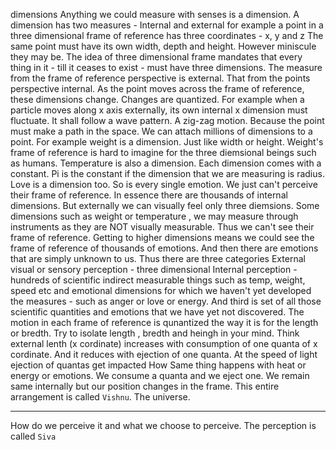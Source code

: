 dimensions
Anything we could measure with senses is a dimension.
A dimension has two measures - Internal and external
  for example a point in a three dimensional frame of reference has three coordinates - x, y and z
  The same point must have its own width, depth and height. However miniscule they may be.
  The idea of three dimensional frame mandates that every thing in it - till it ceases to exist - must have three dimensions. 
  The measure from the frame of reference perspective is external. That from the points perspective internal.
As the point moves across the frame of reference, these dimensions change. Changes are quantized.
  For example when a particle moves along x axis externally, its own internal x dimension must fluctuate. It shall follow a wave pattern. A zig-zag motion. Because the point must make a path in the space.
We can attach millions of dimensions to a point. 
  For example weight is a dimension. Just like width or height. 
  Weight's frame of reference is hard to imagine for the three diemsional beings such as humans.
  Temperature is also a dimension. 
  Each dimension comes with a constant.
  Pi is the constant if the dimension that we are measuring is radius.
  Love is a dimension too. So is every single emotion. We just can't perceive their frame of reference. 
  In essence there are thousands of internal dimensions. But externally we can visually feel only three diemsions. Some dimensions such as weight or temperature , we may measure through instruments as they are NOT visually measurable. Thus we can't see their frame of reference.
  Getting to higher dimensions means we could see the frame of reference of thousands of emotions.
  And then there are emotions that are simply unknown to us. 
Thus there are three categories
  External visual or sensory perception - three dimensional
  Internal perception - hundreds of scientific indirect measurable things such as temp, weight, speed etc and emotional dimensions for which we haven't yet developed the measures - such as anger or love or energy.
  And third is set of all those scientific quantities and emotions that we have yet not discovered.
The motion in each frame of reference is qunantized the way it is for the length or bredth.
  Try to isolate length , bredth and heingh in your mind. 
  Think external lenth (x cordinate) increases with consumption of one quanta of x cordinate. And it reduces with ejection of one quanta.
  At the speed of light ejection of quantas get impacted
    How
  Same thing happens with heat or energy or emotions.
  We consume a quanta and we eject one.
  We remain same internally but our position changes in the frame.
This entire arrangement is called `Vishnu`.  The universe.

-----

How do we perceive it and what we choose to perceive.
The perception is called `Siva`
  